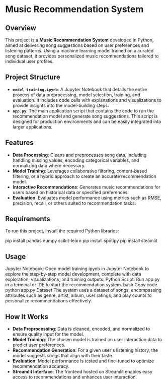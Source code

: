 # Music Recommendation System

## Overview
This project is a **Music Recommendation System** developed in Python, aimed at delivering song suggestions based on user preferences and listening patterns. Using a machine learning model trained on a curated song dataset, it provides personalized music recommendations tailored to individual user profiles.

## Project Structure
- **`model training.ipynb`**: A Jupyter Notebook that details the entire process of data preprocessing, model selection, training, and evaluation. It includes code cells with explanations and visualizations to provide insights into the model-building steps.
- **`app.py`**: The main application script that contains the code to run the recommendation model and generate song suggestions. This script is designed for production environments and can be easily integrated into larger applications.

## Features
- **Data Processing**: Cleans and preprocesses song data, including handling missing values, encoding categorical variables, and normalizing data where necessary.
- **Model Training**: Leverages collaborative filtering, content-based filtering, or a hybrid approach to create an accurate recommendation model.
- **Interactive Recommendations**: Generates music recommendations for users based on historical data or specified preferences.
- **Evaluation**: Evaluates model performance using metrics such as RMSE, precision, recall, or others suited to recommendation tasks.

## Requirements
To run this project, install the required Python libraries:

pip install pandas numpy scikit-learn
pip install spotipy
pip install steamlit

## Usage
Jupyter Notebook: Open model training.ipynb in Jupyter Notebook to explore the step-by-step model development, complete with data exploration, visualizations, and training outputs.
Python Script: Run app.py in a terminal or IDE to start the recommendation system.
bash
Copy code
python app.py
Dataset
The system uses a dataset of songs, encompassing attributes such as genre, artist, album, user ratings, and play counts to personalize recommendations effectively.

## How It Works
- **Data Preprocessing**: Data is cleaned, encoded, and normalized to ensure quality input for the model.
- **Model Training**: The chosen model is trained on user interaction data to predict user preferences.
- **Recommendation Generation**: For a given user's listening history, the model suggests songs that align with their taste.
- **Evaluation**: Model performance is tested and fine-tuned to optimize recommendation accuracy.
- **Streamlit Interface**: The frontend hosted on Streamlit enables easy access to recommendations and enhances user interaction.
